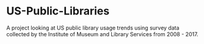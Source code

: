 # US-Public-Libraries
A project looking at US public library usage trends using survey data collected by the Institute of Museum and Library Services from 2008 - 2017.
